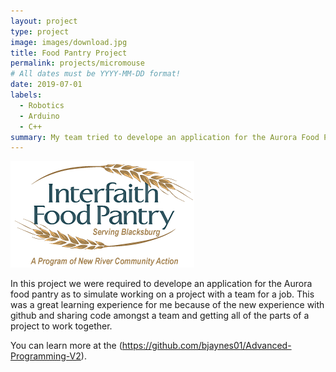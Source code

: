 ```yaml
---
layout: project
type: project
image: images/download.jpg
title: Food Pantry Project
permalink: projects/micromouse
# All dates must be YYYY-MM-DD format!
date: 2019-07-01
labels:
  - Robotics
  - Arduino
  - C++
summary: My team tried to develope an application for the Aurora Food Pantry to track volunteer hours of common volunteers at the pantry.
---
```


<div class="ui small rounded images">
  <img class="ui image" src="../images/Interfaith_food_pantry_logo_031-1.png">
</div>

In this project we were required to develope an application for the Aurora food pantry as to simulate working on a project with a team for a job.  This was a great learning experience for me because of the new experience with github and sharing code amongst a team and getting all of the parts of a project to work together.  

You can learn more at the (https://github.com/bjaynes01/Advanced-Programming-V2).



